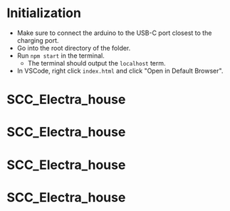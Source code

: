 # Initialization

- Make sure to connect the arduino to the USB-C port closest to the charging port.
- Go into the root directory of the folder.
- Run `npm start` in the terminal.
  - The terminal should output the `localhost` term.
- In VSCode, right click `index.html` and click "Open in Default Browser".
# SCC_Electra_house
# SCC_Electra_house
# SCC_Electra_house
# SCC_Electra_house
